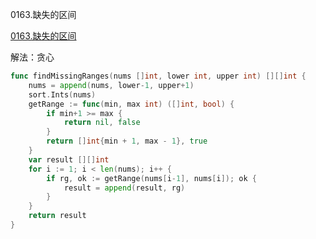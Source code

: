 0163.缺失的区间

[0163.缺失的区间](https://leetcode.cn/problems/missing-ranges/)



解法：贪心



```go
func findMissingRanges(nums []int, lower int, upper int) [][]int {
	nums = append(nums, lower-1, upper+1)
	sort.Ints(nums)
	getRange := func(min, max int) ([]int, bool) {
		if min+1 >= max {
			return nil, false
		}
		return []int{min + 1, max - 1}, true
	}
	var result [][]int
	for i := 1; i < len(nums); i++ {
		if rg, ok := getRange(nums[i-1], nums[i]); ok {
			result = append(result, rg)
		}
	}
	return result
}
```
